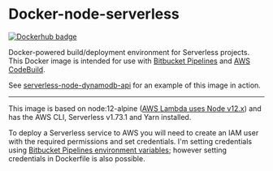 # Docker-node-serverless

[![Dockerhub badge](http://dockeri.co/image/jch254/docker-node-serverless)](https://hub.docker.com/r/jch254/docker-node-serverless)

Docker-powered build/deployment environment for Serverless projects. This Docker image is intended for use with [Bitbucket Pipelines](https://bitbucket.org/product/features/pipelines) and [AWS CodeBuild](https://aws.amazon.com/codebuild).

See [serverless-node-dynamodb-api](https://github.com/jch254/serverless-node-dynamodb-api) for an example of this image in action.

---

This image is based on node:12-alpine ([AWS Lambda uses Node v12.x](http://docs.aws.amazon.com/lambda/latest/dg/current-supported-versions.html)) and has the AWS CLI, Serverless v1.73.1 and Yarn installed.

To deploy a Serverless service to AWS you will need to create an IAM user with the required permissions and set credentials. I'm setting credentials using [Bitbucket Pipelines environment variables](https://confluence.atlassian.com/bitbucket/environment-variables-in-bitbucket-pipelines-794502608.html); however setting credentials in Dockerfile is also possible.
